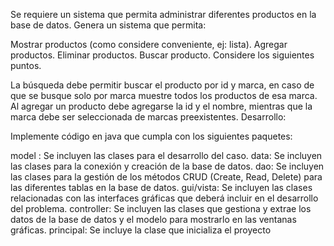 Se requiere un sistema que permita administrar diferentes productos en la base de datos. Genera un sistema que permita:

Mostrar productos (como considere conveniente, ej: lista).
Agregar productos.
Eliminar productos.
Buscar producto.
Considere los siguientes puntos.

La búsqueda debe permitir buscar el producto por id y marca, en caso de que se busque solo por marca muestre todos los productos de esa marca.
Al agregar un producto debe agregarse la id y el nombre, mientras que la marca debe ser seleccionada de marcas preexistentes.
Desarrollo:

Implemente código en java que cumpla con los siguientes paquetes:

model : Se incluyen las clases para el desarrollo del caso.
data: Se incluyen las clases para la conexión y creación de la base de datos.
dao: Se incluyen las clases para la gestión de los métodos CRUD (Create, Read, Delete) para las diferentes tablas en la base de datos.
gui/vista: Se incluyen las clases relacionadas con las interfaces gráficas que deberá incluir en el desarrollo del problema.
controller: Se incluyen las clases que gestiona y extrae los datos de la base de datos y el modelo para mostrarlo en las ventanas gráficas.
principal: Se incluye la clase que inicializa el proyecto